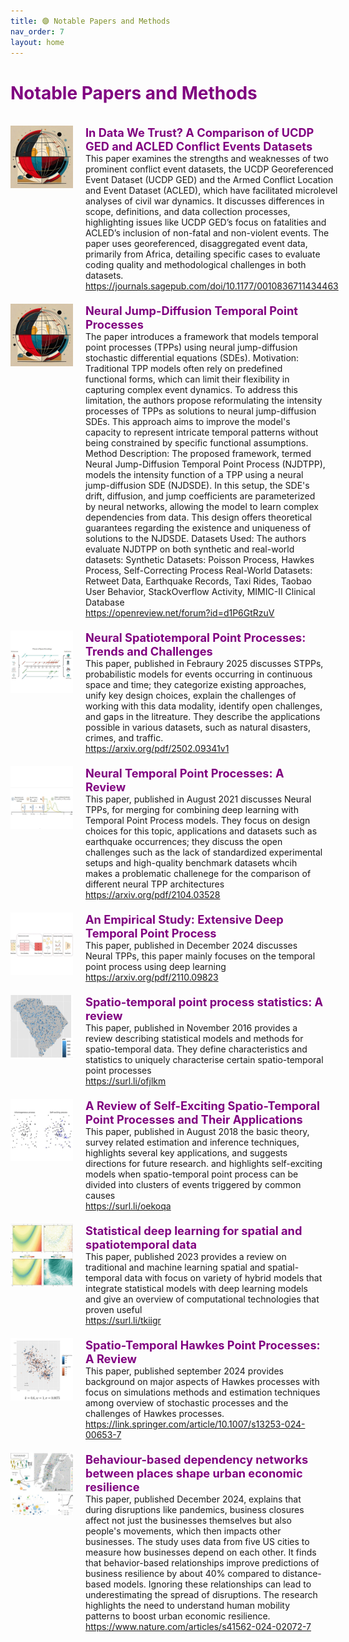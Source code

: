 ```yaml
---
title: 🟣 Notable Papers and Methods
nav_order: 7
layout: home
---
```


<h1 style="color: purple;">Notable Papers and Methods</h1>
<br>

<div style="max-width: 100%;">
  <!-- START -->
<div style="display: flex; justify-content: space-between; align-items: stretch; margin-bottom: 20px;">
    <div style="display: flex; align-items: stretch;">
      <img src="/assets/images/thumb/in_data_we_trust_a_comparison_of_ucdp_ged_and_acled_conflict_events_datasets.jpg" alt="Logo" style="width: 100px; height: 100px; margin-right: 20px;">
      <div style="flex-grow: 1; display: flex; flex-direction: column; justify-content: space-between;">
        <p style="margin: 0; color: purple; font-size: 1.3em; font-weight: bold;">In Data We Trust? A Comparison of UCDP GED and ACLED Conflict Events Datasets</p>
        <p style="margin: 0;">This paper examines the strengths and weaknesses of two prominent conflict event datasets, the UCDP Georeferenced Event Dataset (UCDP GED) and the Armed Conflict Location and Event Dataset (ACLED), which have facilitated microlevel analyses of civil war dynamics. It discusses differences in scope, definitions, and data collection processes, highlighting issues like UCDP GED’s focus on fatalities and ACLED’s inclusion of non-fatal and non-violent events. The paper uses georeferenced, disaggregated event data, primarily from Africa, detailing specific cases to evaluate coding quality and methodological challenges in both datasets.</p>
        <p style="margin: 0;"><a href="https://journals.sagepub.com/doi/10.1177/0010836711434463"><i class="fa-regular fa-file-pdf"></i>https://journals.sagepub.com/doi/10.1177/0010836711434463</a> </p>
      </div>
    </div>
    <!-- <div style="color: lightgray; align-self: flex-start; margin-left: 10px; white-space: nowrap; font-size: 200%;">2022</div>  -->
  </div>

<div style="display: flex; justify-content: space-between; align-items: stretch; margin-bottom: 20px;">
    <div style="display: flex; align-items: stretch;">
      <img src="/assets/images/thumb/neural_jump-diffusion_temporal_point_processes.jpg" alt="Logo" style="width: 100px; height: 100px; margin-right: 20px;">
      <div style="flex-grow: 1; display: flex; flex-direction: column; justify-content: space-between;">
        <p style="margin: 0; color: purple; font-size: 1.3em; font-weight: bold;">Neural Jump-Diffusion Temporal Point Processes</p>
        <p style="margin: 0;">The paper introduces a framework that models temporal point processes (TPPs) using neural jump-diffusion stochastic differential equations (SDEs).  Motivation: Traditional TPP models often rely on predefined functional forms, which can limit their flexibility in capturing complex event dynamics. To address this limitation, the authors propose reformulating the intensity processes of TPPs as solutions to neural jump-diffusion SDEs. This approach aims to improve the model's capacity to represent intricate temporal patterns without being constrained by specific functional assumptions. Method Description: The proposed framework, termed Neural Jump-Diffusion Temporal Point Process (NJDTPP), models the intensity function of a TPP using a neural jump-diffusion SDE (NJDSDE). In this setup, the SDE's drift, diffusion, and jump coefficients are parameterized by neural networks, allowing the model to learn complex dependencies from data. This design offers theoretical guarantees regarding the existence and uniqueness of solutions to the NJDSDE. Datasets Used: The authors evaluate NJDTPP on both synthetic and real-world datasets: Synthetic Datasets: Poisson Process, Hawkes Process, Self-Correcting Process Real-World Datasets: Retweet Data, Earthquake Records, Taxi Rides, Taobao User Behavior, StackOverflow Activity, MIMIC-II Clinical Database</p>
        <p style="margin: 0;"><a href="https://openreview.net/forum?id=d1P6GtRzuV"><i class="fa-regular fa-file-pdf"></i>https://openreview.net/forum?id=d1P6GtRzuV</a> </p>
      </div>
    </div>
    <!-- <div style="color: lightgray; align-self: flex-start; margin-left: 10px; white-space: nowrap; font-size: 200%;">2022</div>  -->
  </div>

<div style="display: flex; justify-content: space-between; align-items: stretch; margin-bottom: 20px;">
    <div style="display: flex; align-items: stretch;">
      <img src="/assets/images/thumb/neural_spatiotemporal_point_processes_trends_and_challenges.jpg" alt="Logo" style="width: 100px; height: 100px; margin-right: 20px;">
      <div style="flex-grow: 1; display: flex; flex-direction: column; justify-content: space-between;">
        <p style="margin: 0; color: purple; font-size: 1.3em; font-weight: bold;">Neural Spatiotemporal Point Processes: Trends and Challenges</p>
        <p style="margin: 0;">This paper, published in Febraury 2025 discusses STPPs, probabilistic models for events occurring in continuous space and time; they categorize existing approaches, unify key design choices, explain the challenges of working with this data modality, identify open challenges, and gaps in the litreature. They describe the applications possible in various datasets, such as natural disasters, crimes, and traffic.</p>
        <p style="margin: 0;"><a href="https://arxiv.org/pdf/2502.09341v1"><i class="fa-regular fa-file-pdf"></i>https://arxiv.org/pdf/2502.09341v1</a> </p>
      </div>
    </div>
    <!-- <div style="color: lightgray; align-self: flex-start; margin-left: 10px; white-space: nowrap; font-size: 200%;">2022</div>  -->
  </div>

<div style="display: flex; justify-content: space-between; align-items: stretch; margin-bottom: 20px;">
    <div style="display: flex; align-items: stretch;">
      <img src="/assets/images/thumb/neural_temporal_point_processes_a_review.jpg" alt="Logo" style="width: 100px; height: 100px; margin-right: 20px;">
      <div style="flex-grow: 1; display: flex; flex-direction: column; justify-content: space-between;">
        <p style="margin: 0; color: purple; font-size: 1.3em; font-weight: bold;">Neural Temporal Point Processes: A Review</p>
        <p style="margin: 0;">This paper, published in August 2021 discusses Neural TPPs, for merging for combining deep learning with Temporal Point Process models. They focus on design choices for this topic, applications and datasets such as earthquake occurrences; they discuss the open challenges such as the lack of standardized experimental setups and high-quality benchmark datasets whcih makes a problematic challenege for the comparison of different neural TPP architectures</p>
        <p style="margin: 0;"><a href="https://arxiv.org/pdf/2104.03528"><i class="fa-regular fa-file-pdf"></i>https://arxiv.org/pdf/2104.03528</a> </p>
      </div>
    </div>
    <!-- <div style="color: lightgray; align-self: flex-start; margin-left: 10px; white-space: nowrap; font-size: 200%;">2022</div>  -->
  </div>

<div style="display: flex; justify-content: space-between; align-items: stretch; margin-bottom: 20px;">
    <div style="display: flex; align-items: stretch;">
      <img src="/assets/images/thumb/an_empirical_study_extensive_deep_temporal_point_process.jpg" alt="Logo" style="width: 100px; height: 100px; margin-right: 20px;">
      <div style="flex-grow: 1; display: flex; flex-direction: column; justify-content: space-between;">
        <p style="margin: 0; color: purple; font-size: 1.3em; font-weight: bold;">An Empirical Study: Extensive Deep Temporal Point Process</p>
        <p style="margin: 0;">This paper, published in December 2024 discusses Neural TPPs, this paper mainly focuses on the temporal point process using deep learning</p>
        <p style="margin: 0;"><a href="https://arxiv.org/pdf/2110.09823"><i class="fa-regular fa-file-pdf"></i>https://arxiv.org/pdf/2110.09823</a> </p>
      </div>
    </div>
    <!-- <div style="color: lightgray; align-self: flex-start; margin-left: 10px; white-space: nowrap; font-size: 200%;">2022</div>  -->
  </div>

<div style="display: flex; justify-content: space-between; align-items: stretch; margin-bottom: 20px;">
    <div style="display: flex; align-items: stretch;">
      <img src="/assets/images/thumb/spatio_temporal_point_process_statistics_a_review.jpg" alt="Logo" style="width: 100px; height: 100px; margin-right: 20px;">
      <div style="flex-grow: 1; display: flex; flex-direction: column; justify-content: space-between;">
        <p style="margin: 0; color: purple; font-size: 1.3em; font-weight: bold;">Spatio-temporal point process statistics: A review</p>
        <p style="margin: 0;">This paper, published in November 2016 provides a review describing statistical models and methods for spatio-temporal data. They define characteristics and statistics to uniquely characterise certain spatio-temporal point processes</p>
        <p style="margin: 0;"><a href="https://surl.li/ofjlkm"><i class="fa-regular fa-file-pdf"></i>https://surl.li/ofjlkm</a> </p>
      </div>
    </div>
    <!-- <div style="color: lightgray; align-self: flex-start; margin-left: 10px; white-space: nowrap; font-size: 200%;">2022</div>  -->
  </div>

<div style="display: flex; justify-content: space-between; align-items: stretch; margin-bottom: 20px;">
    <div style="display: flex; align-items: stretch;">
      <img src="/assets/images/thumb/a_review-of_self_exciting_spatio_temporalpoint_processes_and_their_applications.jpg" alt="Logo" style="width: 100px; height: 100px; margin-right: 20px;">
      <div style="flex-grow: 1; display: flex; flex-direction: column; justify-content: space-between;">
        <p style="margin: 0; color: purple; font-size: 1.3em; font-weight: bold;">A Review of Self-Exciting Spatio-Temporal Point Processes and Their Applications</p>
        <p style="margin: 0;">This paper, published in August 2018 the basic theory, survey related estimation and inference techniques, highlights several key applications, and suggests directions for future research. and highlights self-exciting models when spatio-temporal point process can be divided into clusters of events triggered by common causes </p>
        <p style="margin: 0;"><a href="https://surl.li/oekoqa"><i class="fa-regular fa-file-pdf"></i>https://surl.li/oekoqa</a> </p>
      </div>
    </div>
    <!-- <div style="color: lightgray; align-self: flex-start; margin-left: 10px; white-space: nowrap; font-size: 200%;">2022</div>  -->
  </div>

<div style="display: flex; justify-content: space-between; align-items: stretch; margin-bottom: 20px;">
    <div style="display: flex; align-items: stretch;">
      <img src="/assets/images/thumb/statistical_deep_learning_for_spatial_and_spatiotemporal_data.jpg" alt="Logo" style="width: 100px; height: 100px; margin-right: 20px;">
      <div style="flex-grow: 1; display: flex; flex-direction: column; justify-content: space-between;">
        <p style="margin: 0; color: purple; font-size: 1.3em; font-weight: bold;">Statistical deep learning for spatial and spatiotemporal data</p>
        <p style="margin: 0;">This paper, published 2023 provides a review on traditional and machine learning spatial and spatial-temporal data with focus on variety of hybrid models that integrate statistical models with deep learning models and give an overview of computational technologies that proven useful</p>
        <p style="margin: 0;"><a href="https://surl.li/tkiigr"><i class="fa-regular fa-file-pdf"></i>https://surl.li/tkiigr</a> </p>
      </div>
    </div>
    <!-- <div style="color: lightgray; align-self: flex-start; margin-left: 10px; white-space: nowrap; font-size: 200%;">2022</div>  -->
  </div>

<div style="display: flex; justify-content: space-between; align-items: stretch; margin-bottom: 20px;">
    <div style="display: flex; align-items: stretch;">
      <img src="/assets/images/thumb/spatio_temporal_hawkes_point_processes_a_review.jpg" alt="Logo" style="width: 100px; height: 100px; margin-right: 20px;">
      <div style="flex-grow: 1; display: flex; flex-direction: column; justify-content: space-between;">
        <p style="margin: 0; color: purple; font-size: 1.3em; font-weight: bold;">Spatio-Temporal Hawkes Point Processes: A Review</p>
        <p style="margin: 0;">This paper, published september 2024 provides background on major aspects of Hawkes processes with focus on simulations methods and estimation techniques among overview of stochastic processes and the challenges of Hawkes processes.</p>
        <p style="margin: 0;"><a href="https://link.springer.com/article/10.1007/s13253-024-00653-7"><i class="fa-regular fa-file-pdf"></i>https://link.springer.com/article/10.1007/s13253-024-00653-7</a> </p>
      </div>
    </div>
    <!-- <div style="color: lightgray; align-self: flex-start; margin-left: 10px; white-space: nowrap; font-size: 200%;">2022</div>  -->
  </div>

<div style="display: flex; justify-content: space-between; align-items: stretch; margin-bottom: 20px;">
    <div style="display: flex; align-items: stretch;">
      <img src="/assets/images/thumb/behaviour_based_dependency_networks.jpg" alt="Logo" style="width: 100px; height: 100px; margin-right: 20px;">
      <div style="flex-grow: 1; display: flex; flex-direction: column; justify-content: space-between;">
        <p style="margin: 0; color: purple; font-size: 1.3em; font-weight: bold;">Behaviour-based dependency networks between places shape urban economic resilience</p>
        <p style="margin: 0;">This paper, published December 2024, explains that during disruptions like pandemics, business closures affect not just the businesses themselves but also people's movements, which then impacts other businesses. The study uses data from five US cities to measure how businesses depend on each other. It finds that behavior-based relationships improve predictions of business resilience by about 40% compared to distance-based models. Ignoring these relationships can lead to underestimating the spread of disruptions. The research highlights the need to understand human mobility patterns to boost urban economic resilience.</p>
        <p style="margin: 0;"><a href="https://www.nature.com/articles/s41562-024-02072-7"><i class="fa-regular fa-file-pdf"></i>https://www.nature.com/articles/s41562-024-02072-7</a> </p>
      </div>
    </div>
    <!-- <div style="color: lightgray; align-self: flex-start; margin-left: 10px; white-space: nowrap; font-size: 200%;">2022</div>  -->
  </div>
<!-- STOP -->
</div>
